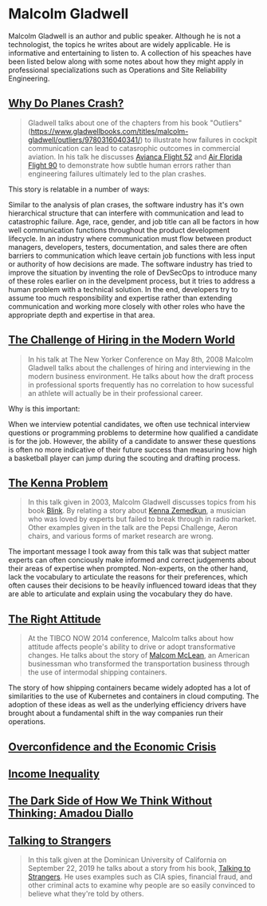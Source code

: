 # Malcolm Gladwell

Malcolm Gladwell is an author and public speaker.  Although he is not a
technologist, the topics he writes about are widely applicable.  He is
informative and entertaining to listen to.  A collection of his speaches
have been listed below along with some notes about how they might apply
in professional specializations such as Operations and Site Reliability
Engineering.

## [Why Do Planes Crash?](https://www.youtube.com/watch?v=a4TXS7ck8bQ)

> Gladwell talks about one of the chapters from his book 
> "Outliers"(https://www.gladwellbooks.com/titles/malcolm-gladwell/outliers/9780316040341/)
> to illustrate how failures in cockpit communication can lead to catasrophic 
> outcomes in commercial aviation.  In his talk he discusses 
> [Avianca Flight 52](https://en.wikipedia.org/wiki/Avianca_Flight_52) and
> [Air Florida Flight 90](https://en.wikipedia.org/wiki/Air_Florida_Flight_90)
> to demonstrate how subtle human errors rather than engineering failures
> ultimately led to the plan crashes.

This story is relatable in a number of ways:

Similar to the analysis of plan crases, the software industry 
has it's own hierarchical structure that can interfere with communication
and lead to catastrophic failure.  Age, race, gender, and job title can
all be factors in how well communication functions throughout the product
development lifecycle.  In an industry where communication must flow between
product managers, developers, testers, documentation, and sales there are
often barriers to communication which leave certain job functions with
less input or authority of how decisions are made.  The software industry
has tried to improve the situation by inventing the role of DevSecOps to
introduce many of these roles earlier on in the develpment process, but
it tries to address a human problem with a technical solution.  In the end,
developers try to assume too much responsibility and expertise rather than
extending communication and working more closely with other roles who have
the appropriate depth and expertise in that area. 

## [The Challenge of Hiring in the Modern World](https://www.youtube.com/watch?v=gLQC3EzDGr4)

> In his talk at The New Yorker Conference on May 8th, 2008 Malcolm
> Gladwell talks about the challenges of hiring and interviewing in
> the modern business environment.  He talks about how the draft
> process in professional sports frequently has no correlation to
> how sucessful an athlete will actually be in their professional
> career.

Why is this important:

When we interview potential candidates, we often use technical
interview questions or programming problems to determine how qualified
a candidate is for the job.  However, the ability of a candidate to
answer these questions is often no more indicative of their future
success than measuring how high a basketball player can jump during
the scouting and drafting process.


## [The Kenna Problem](https://youtube.com/watch?v=PwWq1K-s0Ms)

> In this talk given in 2003, Malcolm Gladwell discusses topics 
> from his book [Blink](https://www.gladwellbooks.com/titles/malcolm-gladwell/blink/9780316005043/). 
> By relating a story about [Kenna Zemedkun](https://en.wikipedia.org/wiki/Kenna),
> a musician who was loved by experts but failed to break through in
> radio market.  Other examples given in the talk are the Pepsi Challenge,
> Aeron chairs, and various forms of market research are wrong.

The important message I took away from this talk was that
subject matter experts can often conciously make informed and
correct judgements about their areas of expertise when prompted.
Non-experts, on the other hand, lack the vocabulary to articulate
the reasons for their preferences, which often causes their decisions
to be heavily influenced toward ideas that they are able to articulate
and explain using the vocabulary they do have.

## [The Right Attitude](https://www.youtube.com/watch?v=zIfdIJR309c)

> At the TIBCO NOW 2014 conference, Malcolm talks about how attitude
> affects people's ability to drive or adopt transformative changes.
> He talks about the story of [Malcom McLean](https://en.wikipedia.org/wiki/Malcom_McLean),
> an American businessman who transformed the transportation business
> through the use of intermodal shipping containers.

The story of how shipping containers became widely adopted has a lot
of similarities to the use of Kubernetes and containers in cloud
computing.  The adoption of these ideas as well as the underlying
efficiency drivers have brought about a fundamental shift in the
way companies run their operations.

## [Overconfidence and the Economic Crisis](https://www.youtube.com/watch?v=BN4yTXGhU0Q)

## [Income Inequality](https://www.youtube.com/watch?v=iKvFlSedpNI)

## [The Dark Side of How We Think Without Thinking: Amadou Diallo](https://www.youtube.com/watch?v=1MQav8p2fJA)

## [Talking to Strangers](https://www.youtube.com/watch?v=M-l8d9lJTiw)

> In this talk given at the Dominican University of California
> on September 22, 2019 he talks about a story from his book,
> [Talking to Strangers](https://www.gladwellbooks.com/titles/malcolm-gladwell/talking-to-strangers/9780316478526/).
> He uses examples such as CIA spies, financial fraud, and other
> criminal acts to examine why people are so easily convinced to
> believe what they're told by others.


